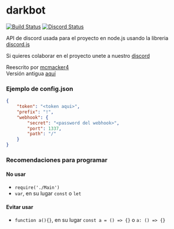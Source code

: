 # darkbot

[![Build Status](https://travis-ci.org/darkaqua/darkbot.svg?branch=master)](https://travis-ci.org/darkaqua/darkbot)
[![Discord Status](https://discordapp.com/api/guilds/244102569729720321/widget.png)](http://darkaqua.net)

API de discord usada para el proyecto en node.js usando la libreria [discord.js](https://discord.js.org/#/docs/main/master/general/welcome)

Si quieres colaborar en el proyecto unete a nuestro [discord](http://darkaqua.net)

Reescrito por [mcmacker4](https://github.com/mcmacker4)<br>
Versión antigua [aquí](https://github.com/darkaqua/darkbot_old)

### Ejemplo de config.json<br>
```json
{
    "token": "<token aqui>",
    "prefix": "!",
    "webhook": {
        "secret": "<password del webhook>",
        "port": 1337,
        "path": "/"
    }
}
```

### Recomendaciones para programar

#### No usar

- `require('./Main')`
- `var`, en su lugar `const` o `let`

#### Evitar usar

- `function a(){}`, en su lugar `const a = () => {}` o `a: () => {}`
